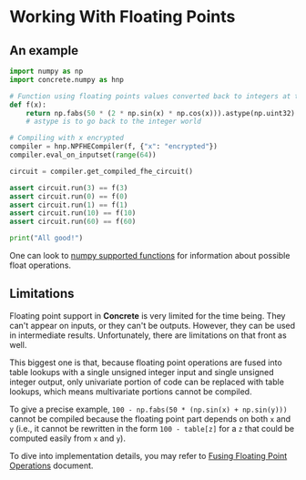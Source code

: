# Working With Floating Points

## An example

```python
import numpy as np
import concrete.numpy as hnp

# Function using floating points values converted back to integers at the end
def f(x):
    return np.fabs(50 * (2 * np.sin(x) * np.cos(x))).astype(np.uint32)
    # astype is to go back to the integer world

# Compiling with x encrypted
compiler = hnp.NPFHECompiler(f, {"x": "encrypted"})
compiler.eval_on_inputset(range(64))

circuit = compiler.get_compiled_fhe_circuit()

assert circuit.run(3) == f(3)
assert circuit.run(0) == f(0)
assert circuit.run(1) == f(1)
assert circuit.run(10) == f(10)
assert circuit.run(60) == f(60)

print("All good!")
```

One can look to [numpy supported functions](NUMPY_SUPPORT.md) for information about possible float operations.


## Limitations

Floating point support in **Concrete** is very limited for the time being. They can't appear on inputs, or they can't be outputs. However, they can be used in intermediate results. Unfortunately, there are limitations on that front as well.

This biggest one is that, because floating point operations are fused into table lookups with a single unsigned integer input and single unsigned integer output, only univariate portion of code can be replaced with table lookups, which means multivariate portions cannot be compiled.

To give a precise example, `100 - np.fabs(50 * (np.sin(x) + np.sin(y)))` cannot be compiled because the floating point part depends on both `x` and `y` (i.e., it cannot be rewritten in the form `100 - table[z]` for a `z` that could be computed easily from `x` and `y`).

To dive into implementation details, you may refer to [Fusing Floating Point Operations](../../dev/explanation/FLOAT-FUSING.md) document.
